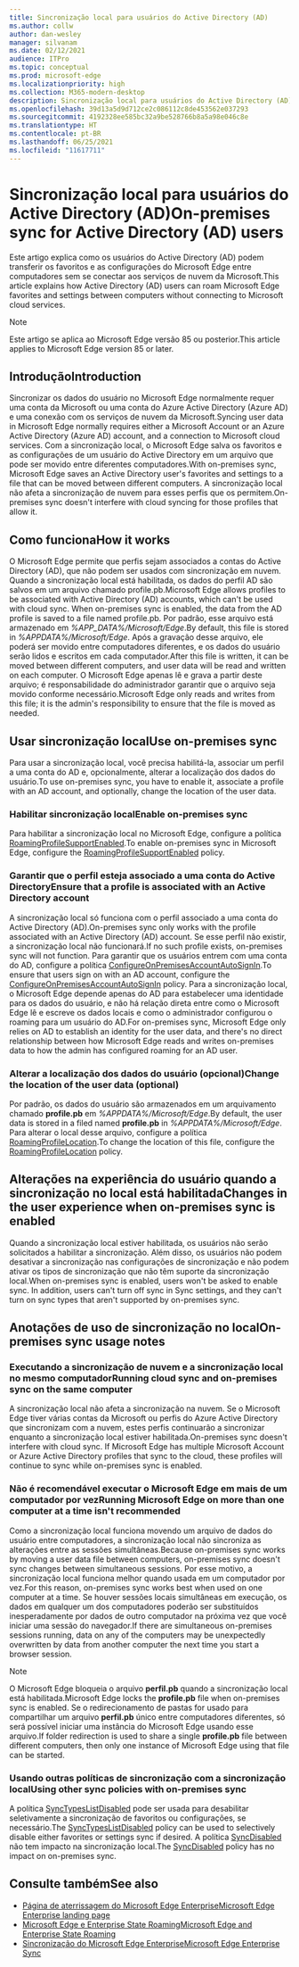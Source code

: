 ```yaml
---
title: Sincronização local para usuários do Active Directory (AD)
ms.author: collw
author: dan-wesley
manager: silvanam
ms.date: 02/12/2021
audience: ITPro
ms.topic: conceptual
ms.prod: microsoft-edge
ms.localizationpriority: high
ms.collection: M365-modern-desktop
description: Sincronização local para usuários do Active Directory (AD)
ms.openlocfilehash: 39d13a5d9d712ce2c086112c8de453562e037293
ms.sourcegitcommit: 4192328ee585bc32a9be528766b8a5a98e046c8e
ms.translationtype: HT
ms.contentlocale: pt-BR
ms.lasthandoff: 06/25/2021
ms.locfileid: "11617711"
---
```

# <a name="on-premises-sync-for-active-directory-ad-users"></a><span data-ttu-id="e20e1-103">Sincronização local para usuários do Active Directory (AD)</span><span class="sxs-lookup"><span data-stu-id="e20e1-103">On-premises sync for Active Directory (AD) users</span></span>

<span data-ttu-id="e20e1-104">Este artigo explica como os usuários do Active Directory (AD) podem transferir os favoritos e as configurações do Microsoft Edge entre computadores sem se conectar aos serviços de nuvem da Microsoft.</span><span class="sxs-lookup"><span data-stu-id="e20e1-104">This article explains how Active Directory (AD) users can roam Microsoft Edge favorites and settings between computers without connecting to Microsoft cloud services.</span></span>

> [!NOTE]
> <span data-ttu-id="e20e1-105">Este artigo se aplica ao Microsoft Edge versão 85 ou posterior.</span><span class="sxs-lookup"><span data-stu-id="e20e1-105">This article applies to Microsoft Edge version 85 or later.</span></span>

## <a name="introduction"></a><span data-ttu-id="e20e1-106">Introdução</span><span class="sxs-lookup"><span data-stu-id="e20e1-106">Introduction</span></span>

<span data-ttu-id="e20e1-107">Sincronizar os dados do usuário no Microsoft Edge normalmente requer uma conta da Microsoft ou uma conta do Azure Active Directory (Azure AD) e uma conexão com os serviços de nuvem da Microsoft.</span><span class="sxs-lookup"><span data-stu-id="e20e1-107">Syncing user data in Microsoft Edge normally requires either a Microsoft Account or an Azure Active Directory (Azure AD) account, and a connection to Microsoft cloud services.</span></span> <span data-ttu-id="e20e1-108">Com a sincronização local, o Microsoft Edge salva os favoritos e as configurações de um usuário do Active Directory em um arquivo que pode ser movido entre diferentes computadores.</span><span class="sxs-lookup"><span data-stu-id="e20e1-108">With on-premises sync, Microsoft Edge saves an Active Directory user's favorites and settings to a file that can be moved between different computers.</span></span> <span data-ttu-id="e20e1-109">A sincronização local não afeta a sincronização de nuvem para esses perfis que os permitem.</span><span class="sxs-lookup"><span data-stu-id="e20e1-109">On-premises sync doesn't interfere with cloud syncing for those profiles that allow it.</span></span>

## <a name="how-it-works"></a><span data-ttu-id="e20e1-110">Como funciona</span><span class="sxs-lookup"><span data-stu-id="e20e1-110">How it works</span></span>

<span data-ttu-id="e20e1-111">O Microsoft Edge permite que perfis sejam associados a contas do Active Directory (AD), que não podem ser usados com sincronização em nuvem. Quando a sincronização local está habilitada, os dados do perfil AD são salvos em um arquivo chamado profile.pb.</span><span class="sxs-lookup"><span data-stu-id="e20e1-111">Microsoft Edge allows profiles to be associated with Active Directory (AD) accounts, which can't be used with cloud sync. When on-premises sync is enabled, the data from the AD profile is saved to a file named profile.pb.</span></span> <span data-ttu-id="e20e1-112">Por padrão, esse arquivo está armazenado em *%APP_DATA%/Microsoft/Edge*.</span><span class="sxs-lookup"><span data-stu-id="e20e1-112">By default, this file is stored in *%APPDATA%/Microsoft/Edge*.</span></span> <span data-ttu-id="e20e1-113">Após a gravação desse arquivo, ele poderá ser movido entre computadores diferentes, e os dados do usuário serão lidos e escritos em cada computador.</span><span class="sxs-lookup"><span data-stu-id="e20e1-113">After this file is written, it can be moved between different computers, and user data will be read and written on each computer.</span></span> <span data-ttu-id="e20e1-114">O Microsoft Edge apenas lê e grava a partir deste arquivo; é responsabilidade do administrador garantir que o arquivo seja movido conforme necessário.</span><span class="sxs-lookup"><span data-stu-id="e20e1-114">Microsoft Edge only reads and writes from this file; it is the admin's responsibility to ensure that the file is moved as needed.</span></span>

## <a name="use-on-premises-sync"></a><span data-ttu-id="e20e1-115">Usar sincronização local</span><span class="sxs-lookup"><span data-stu-id="e20e1-115">Use on-premises sync</span></span>

<span data-ttu-id="e20e1-116">Para usar a sincronização local, você precisa habilitá-la, associar um perfil a uma conta do AD e, opcionalmente, alterar a localização dos dados do usuário.</span><span class="sxs-lookup"><span data-stu-id="e20e1-116">To use on-premises sync, you have to enable it, associate a profile with an AD account, and optionally, change the location of the user data.</span></span>

### <a name="enable-on-premises-sync"></a><span data-ttu-id="e20e1-117">Habilitar sincronização local</span><span class="sxs-lookup"><span data-stu-id="e20e1-117">Enable on-premises sync</span></span>

<span data-ttu-id="e20e1-118">Para habilitar a sincronização local no Microsoft Edge, configure a política [RoamingProfileSupportEnabled](./microsoft-edge-policies.md#roamingprofilesupportenabled).</span><span class="sxs-lookup"><span data-stu-id="e20e1-118">To enable on-premises sync in Microsoft Edge, configure the [RoamingProfileSupportEnabled](./microsoft-edge-policies.md#roamingprofilesupportenabled) policy.</span></span>

### <a name="ensure-that-a-profile-is-associated-with-an-active-directory-account"></a><span data-ttu-id="e20e1-119">Garantir que o perfil esteja associado a uma conta do Active Directory</span><span class="sxs-lookup"><span data-stu-id="e20e1-119">Ensure that a profile is associated with an Active Directory account</span></span>

<span data-ttu-id="e20e1-120">A sincronização local só funciona com o perfil associado a uma conta do Active Directory (AD).</span><span class="sxs-lookup"><span data-stu-id="e20e1-120">On-premises sync only works with the profile associated with an Active Directory (AD) account.</span></span> <span data-ttu-id="e20e1-121">Se esse perfil não existir, a sincronização local não funcionará.</span><span class="sxs-lookup"><span data-stu-id="e20e1-121">If no such profile exists, on-premises sync will not function.</span></span> <span data-ttu-id="e20e1-122">Para garantir que os usuários entrem com uma conta do AD, configure a política [ConfigureOnPremisesAccountAutoSignIn](./microsoft-edge-policies.md#configureonpremisesaccountautosignin).</span><span class="sxs-lookup"><span data-stu-id="e20e1-122">To ensure that users sign on with an AD account, configure the [ConfigureOnPremisesAccountAutoSignIn](./microsoft-edge-policies.md#configureonpremisesaccountautosignin) policy.</span></span> <span data-ttu-id="e20e1-123">Para a sincronização local, o Microsoft Edge depende apenas do AD para estabelecer uma identidade para os dados do usuário, e não há relação direta entre como o Microsoft Edge lê e escreve os dados locais e como o administrador configurou o roaming para um usuário do AD.</span><span class="sxs-lookup"><span data-stu-id="e20e1-123">For on-premises sync, Microsoft Edge only relies on AD to establish an identity for the user data, and there's no direct relationship between how Microsoft Edge reads and writes on-premises data to how the admin has configured roaming for an AD user.</span></span>

### <a name="change-the-location-of-the-user-data-optional"></a><span data-ttu-id="e20e1-124">Alterar a localização dos dados do usuário (opcional)</span><span class="sxs-lookup"><span data-stu-id="e20e1-124">Change the location of the user data (optional)</span></span>

<span data-ttu-id="e20e1-125">Por padrão, os dados do usuário são armazenados em um arquivamento chamado **profile.pb** em *%APPDATA%/Microsoft/Edge*.</span><span class="sxs-lookup"><span data-stu-id="e20e1-125">By default, the user data is stored in a filed named **profile.pb** in *%APPDATA%/Microsoft/Edge*.</span></span> <span data-ttu-id="e20e1-126">Para alterar o local desse arquivo, configure a política [RoamingProfileLocation](./microsoft-edge-policies.md#roamingprofilelocation).</span><span class="sxs-lookup"><span data-stu-id="e20e1-126">To change the location of this file, configure the [RoamingProfileLocation](./microsoft-edge-policies.md#roamingprofilelocation) policy.</span></span>

## <a name="changes-in-the-user-experience-when-on-premises-sync-is-enabled"></a><span data-ttu-id="e20e1-127">Alterações na experiência do usuário quando a sincronização no local está habilitada</span><span class="sxs-lookup"><span data-stu-id="e20e1-127">Changes in the user experience when on-premises sync is enabled</span></span>

<span data-ttu-id="e20e1-128">Quando a sincronização local estiver habilitada, os usuários não serão solicitados a habilitar a sincronização. Além disso, os usuários não podem desativar a sincronização nas configurações de sincronização e não podem ativar os tipos de sincronização que não têm suporte da sincronização local.</span><span class="sxs-lookup"><span data-stu-id="e20e1-128">When on-premises sync is enabled, users won't be asked to enable sync. In addition, users can't turn off sync in Sync settings, and they can't turn on sync types that aren't supported by on-premises sync.</span></span>

## <a name="on-premises-sync-usage-notes"></a><span data-ttu-id="e20e1-129">Anotações de uso de sincronização no local</span><span class="sxs-lookup"><span data-stu-id="e20e1-129">On-premises sync usage notes</span></span>

### <a name="running-cloud-sync-and-on-premises-sync-on-the-same-computer"></a><span data-ttu-id="e20e1-130">Executando a sincronização de nuvem e a sincronização local no mesmo computador</span><span class="sxs-lookup"><span data-stu-id="e20e1-130">Running cloud sync and on-premises sync on the same computer</span></span>

<span data-ttu-id="e20e1-131">A sincronização local não afeta a sincronização na nuvem. Se o Microsoft Edge tiver várias contas da Microsoft ou perfis do Azure Active Directory que sincronizam com a nuvem, estes perfis continuarão a sincronizar enquanto a sincronização local estiver habilitada.</span><span class="sxs-lookup"><span data-stu-id="e20e1-131">On-premises sync doesn't interfere with cloud sync. If Microsoft Edge has multiple Microsoft Account or Azure Active Directory profiles that sync to the cloud, these profiles will continue to sync while on-premises sync is enabled.</span></span>

### <a name="running-microsoft-edge-on-more-than-one-computer-at-a-time-isnt-recommended"></a><span data-ttu-id="e20e1-132">Não é recomendável executar o Microsoft Edge em mais de um computador por vez</span><span class="sxs-lookup"><span data-stu-id="e20e1-132">Running Microsoft Edge on more than one computer at a time isn't recommended</span></span>

<span data-ttu-id="e20e1-133">Como a sincronização local funciona movendo um arquivo de dados do usuário entre computadores, a sincronização local não sincroniza as alterações entre as sessões simultâneas.</span><span class="sxs-lookup"><span data-stu-id="e20e1-133">Because on-premises sync works by moving a user data file between computers, on-premises sync doesn't sync changes between simultaneous sessions.</span></span> <span data-ttu-id="e20e1-134">Por esse motivo, a sincronização local funciona melhor quando usada em um computador por vez.</span><span class="sxs-lookup"><span data-stu-id="e20e1-134">For this reason, on-premises sync works best when used on one computer at a time.</span></span> <span data-ttu-id="e20e1-135">Se houver sessões locais simultâneas em execução, os dados em qualquer um dos computadores poderão ser substituídos inesperadamente por dados de outro computador na próxima vez que você iniciar uma sessão do navegador.</span><span class="sxs-lookup"><span data-stu-id="e20e1-135">If there are simultaneous on-premises sessions running, data on any of the computers may be unexpectedly overwritten by data from another computer the next time you start a browser session.</span></span>

> [!NOTE]
> <span data-ttu-id="e20e1-136">O Microsoft Edge bloqueia o arquivo **perfil.pb** quando a sincronização local está habilitada.</span><span class="sxs-lookup"><span data-stu-id="e20e1-136">Microsoft Edge locks the **profile.pb** file when on-premises sync is enabled.</span></span> <span data-ttu-id="e20e1-137">Se o redirecionamento de pastas for usado para compartilhar um arquivo **perfil.pb** único entre computadores diferentes, só será possível iniciar uma instância do Microsoft Edge usando esse arquivo.</span><span class="sxs-lookup"><span data-stu-id="e20e1-137">If folder redirection is used to share a single **profile.pb** file between different computers, then only one instance of Microsoft Edge using that file can be started.</span></span>

### <a name="using-other-sync-policies-with-on-premises-sync"></a><span data-ttu-id="e20e1-138">Usando outras políticas de sincronização com a sincronização local</span><span class="sxs-lookup"><span data-stu-id="e20e1-138">Using other sync policies with on-premises sync</span></span>

<span data-ttu-id="e20e1-139">A política [SyncTypesListDisabled](./microsoft-edge-policies.md#synctypeslistdisabled) pode ser usada para desabilitar seletivamente a sincronização de favoritos ou configurações, se necessário.</span><span class="sxs-lookup"><span data-stu-id="e20e1-139">The [SyncTypesListDisabled](./microsoft-edge-policies.md#synctypeslistdisabled) policy can be used to selectively disable either favorites or settings sync if desired.</span></span> <span data-ttu-id="e20e1-140">A política [SyncDisabled](./microsoft-edge-policies.md#syncdisabled) não tem impacto na sincronização local.</span><span class="sxs-lookup"><span data-stu-id="e20e1-140">The [SyncDisabled](./microsoft-edge-policies.md#syncdisabled) policy has no impact on on-premises sync.</span></span>

## <a name="see-also"></a><span data-ttu-id="e20e1-141">Consulte também</span><span class="sxs-lookup"><span data-stu-id="e20e1-141">See also</span></span>

- [<span data-ttu-id="e20e1-142">Página de aterrissagem do Microsoft Edge Enterprise</span><span class="sxs-lookup"><span data-stu-id="e20e1-142">Microsoft Edge Enterprise landing page</span></span>](https://aka.ms/EdgeEnterprise)
- [<span data-ttu-id="e20e1-143">Microsoft Edge e Enterprise State Roaming</span><span class="sxs-lookup"><span data-stu-id="e20e1-143">Microsoft Edge and Enterprise State Roaming</span></span>](microsoft-edge-enterprise-state-roaming.md)
- [<span data-ttu-id="e20e1-144">Sincronização do Microsoft Edge Enterprise</span><span class="sxs-lookup"><span data-stu-id="e20e1-144">Microsoft Edge Enterprise Sync</span></span>](microsoft-edge-enterprise-sync.md)